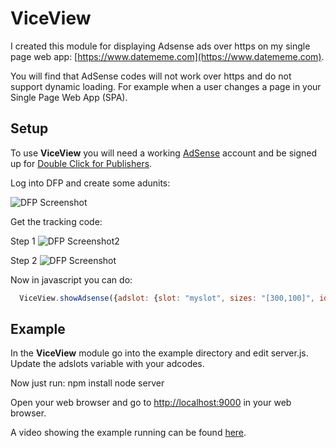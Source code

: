 # ViceView

I created this module for displaying Adsense ads over https on my single page web app:  [https://www.datememe.com](https://www.datememe.com).

You will find that AdSense codes will not work over https and do not support dynamic loading.  For example when a user changes a page in your Single Page Web App (SPA).


## Setup

To use **ViceView** you will need a working [AdSense](https://www.google.com/adsense) account and be signed up for [Double Click for Publishers](https://www.google.com/dfp).

Log into DFP and create some adunits:

![DFP Screenshot](https://5484a7c8787337b3f8d1092258c32bcb653c2398.googledrive.com/host/0B4H2Vx5E4Rjlcm9RczkxNFZzaTQ/DoubleClick_for_Publishers_-_Ad_units.png)

Get the tracking code:

Step 1
![DFP Screenshot2](https://5484a7c8787337b3f8d1092258c32bcb653c2398.googledrive.com/host/0B4H2Vx5E4Rjlcm9RczkxNFZzaTQ/DoubleClick_for_Publishers_-_Network_settings.png)

Step 2
![DFP Screenshot](https://5484a7c8787337b3f8d1092258c32bcb653c2398.googledrive.com/host/0B4H2Vx5E4Rjlcm9RczkxNFZzaTQ/DoubleClick_for_Publishers_-_Network_settings-Tag.png)

Now in javascript you can do:  
```javascript
  ViceView.showAdsense({adslot: {slot: "myslot", sizes: "[300,100]", id:"your adsenseid"}, element: "element", adwidth: 300, adheight: 100});
```
 


## Example

In the **ViceView** module go into the example directory and edit server.js.   Update the adslots variable with your adcodes.

Now just run:
    npm install
    node server

Open your web browser and go to [http://localhost:9000](http://localhost:9000) in your web browser.

A video showing the example running can be found [here](https://5484a7c8787337b3f8d1092258c32bcb653c2398.googledrive.com/host/0B4H2Vx5E4Rjlcm9RczkxNFZzaTQ/viceview-example.mp4).
    
